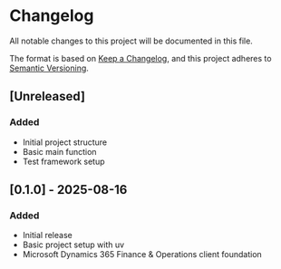 # Changelog

All notable changes to this project will be documented in this file.

The format is based on [Keep a Changelog](https://keepachangelog.com/en/1.0.0/),
and this project adheres to [Semantic Versioning](https://semver.org/spec/v2.0.0.html).

## [Unreleased]

### Added
- Initial project structure
- Basic main function
- Test framework setup

## [0.1.0] - 2025-08-16

### Added
- Initial release
- Basic project setup with uv
- Microsoft Dynamics 365 Finance & Operations client foundation